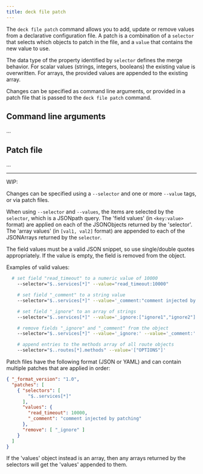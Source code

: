 ```yaml
---
title: deck file patch
---
```


The `deck file patch` command allows you to add, update or remove values from a declarative configuration file. A patch is a combination of a `selector` that selects which objects to patch in the file, and a `value` that contains the new value to use.

The data type of the property identified by `selector` defines the merge behavior. For scalar values (strings, integers, booleans) the existing value is overwritten. For arrays, the provided values are appended to the existing array.

Changes can be specified as command line arguments, or provided in a patch file that is passed to the `deck file patch` command.

## Command line arguments

...

## Patch file

...

---

WIP:

Changes can be specified using a `--selector` and one or more `--value` tags, or via patch files.

When using `--selector` and `--values`, the items are selected by the `selector`, which is a JSONpath query. The 'field values' (in `<key:value>` format) are applied on each of the JSONObjects returned by the 'selector'. The 'array values' (in `[val1, val2]` format) are appended to each of the JSONArrays returned by the `selector`.

The field values must be a valid JSON snippet, so use single/double quotes
appropriately. If the value is empty, the field is removed from the object.

Examples of valid values:

```bash
  # set field "read_timeout" to a numeric value of 10000
	--selector="$..services[*]" --value="read_timeout:10000"

	# set field "_comment" to a string value
	--selector="$..services[*]" --value='_comment:"comment injected by patching"'

	# set field "_ignore" to an array of strings
	--selector="$..services[*]" --value='_ignore:["ignore1","ignore2"]'

	# remove fields "_ignore" and "_comment" from the object
	--selector="$..services[*]" --value='_ignore:' --value='_comment:'

	# append entries to the methods array of all route objects
	--selector="$..routes[*].methods" --value='["OPTIONS"]'
```

Patch files have the following format (JSON or YAML) and can contain multiple
patches that are applied in order:

```json
{ "_format_version": "1.0",
  "patches": [
    { "selectors": [
        "$..services[*]"
      ],
      "values": {
        "read_timeout": 10000,
        "_comment": "comment injected by patching"
      },
      "remove": [ "_ignore" ]
    }
  ]
}
```

If the 'values' object instead is an array, then any arrays returned by the selectors
will get the 'values' appended to them.
